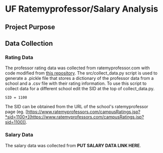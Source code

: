 # UF Ratemyprofessor/Salary Analysis

## Project Purpose

## Data Collection
### Rating Data
The professor rating data was collected from ratemyprofessor.com with code modified from [this repository](https://github.com/tisuela/ratemyprof-api). The src/collect_data.py script is used to generate a .pickle file that stores a dictionary of the professor data from a school and a .csv file with their rating information. To use this script to collect data for a different school edit the SID at the top of collect_data.py. 

`SID = 1100`

The SID can be obtained from the URL of the school's ratemyprofessor page (eg. [https://www.ratemyprofessors.com/campusRatings.jsp?*sid=1100*](https://www.ratemyprofessors.com/campusRatings.jsp?sid=1100)).

### Salary Data
The salary data was collected from **PUT SALARY DATA LINK HERE**.
